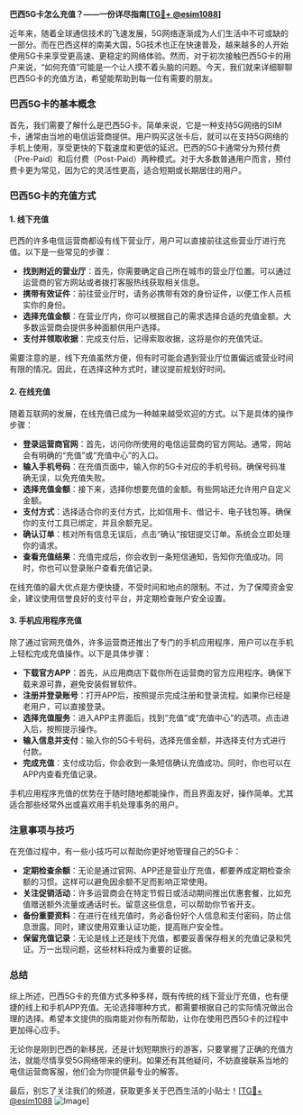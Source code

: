 **巴西5G卡怎么充值？——一份详尽指南[[TG💪+ @esim1088](https://t.me/s/esim1088)]**

近年来，随着全球通信技术的飞速发展，5G网络逐渐成为人们生活中不可或缺的一部分。而在巴西这样的南美大国，5G技术也正在快速普及，越来越多的人开始使用5G卡来享受更高速、更稳定的网络体验。然而，对于初次接触巴西5G卡的用户来说，“如何充值”可能是一个让人摸不着头脑的问题。今天，我们就来详细聊聊巴西5G卡的充值方法，希望能帮助到每一位有需要的朋友。

### 巴西5G卡的基本概念

首先，我们需要了解什么是巴西5G卡。简单来说，它是一种支持5G网络的SIM卡，通常由当地的电信运营商提供。用户购买这张卡后，就可以在支持5G网络的手机上使用，享受更快的下载速度和更低的延迟。巴西的5G卡通常分为预付费（Pre-Paid）和后付费（Post-Paid）两种模式。对于大多数普通用户而言，预付费卡更为常见，因为它的灵活性更高，适合短期或长期居住的用户。

### 巴西5G卡的充值方式

#### 1. 线下充值

巴西的许多电信运营商都设有线下营业厅，用户可以直接前往这些营业厅进行充值。以下是一些常见的步骤：

- **找到附近的营业厅**：首先，你需要确定自己所在城市的营业厅位置。可以通过运营商的官方网站或者拨打客服热线获取相关信息。
- **携带有效证件**：前往营业厅时，请务必携带有效的身份证件，以便工作人员核实你的身份。
- **选择充值金额**：在营业厅内，你可以根据自己的需求选择合适的充值金额。大多数运营商会提供多种面额供用户选择。
- **支付并领取收据**：完成支付后，记得索取收据，这将是你的充值凭证。

需要注意的是，线下充值虽然方便，但有时可能会遇到营业厅位置偏远或营业时间有限的情况。因此，在选择这种方式时，建议提前规划好时间。

#### 2. 在线充值

随着互联网的发展，在线充值已成为一种越来越受欢迎的方式。以下是具体的操作步骤：

- **登录运营商官网**：首先，访问你所使用的电信运营商的官方网站。通常，网站会有明确的“充值”或“充值中心”的入口。
- **输入手机号码**：在充值页面中，输入你的5G卡对应的手机号码。确保号码准确无误，以免充值失败。
- **选择充值金额**：接下来，选择你想要充值的金额。有些网站还允许用户自定义金额。
- **支付方式**：选择适合你的支付方式，比如信用卡、借记卡、电子钱包等。确保你的支付工具已绑定，并且余额充足。
- **确认订单**：核对所有信息无误后，点击“确认”按钮提交订单。系统会立即处理你的请求。
- **查看充值结果**：充值完成后，你会收到一条短信通知，告知你充值成功。同时，你也可以登录账户查看充值记录。

在线充值的最大优点是方便快捷，不受时间和地点的限制。不过，为了保障资金安全，建议使用信誉良好的支付平台，并定期检查账户安全设置。

#### 3. 手机应用程序充值

除了通过官网充值外，许多运营商还推出了专门的手机应用程序，用户可以在手机上轻松完成充值操作。以下是具体步骤：

- **下载官方APP**：首先，从应用商店下载你所在运营商的官方应用程序。确保下载来源可靠，避免安装假冒软件。
- **注册并登录账号**：打开APP后，按照提示完成注册和登录流程。如果你已经是老用户，可以直接登录。
- **选择充值服务**：进入APP主界面后，找到“充值”或“充值中心”的选项。点击进入后，按照提示操作。
- **输入信息并支付**：输入你的5G卡号码，选择充值金额，并选择支付方式进行付款。
- **完成充值**：支付成功后，你会收到一条短信确认充值成功。同时，你也可以在APP内查看充值记录。

手机应用程序充值的优势在于随时随地都能操作，而且界面友好，操作简单。尤其适合那些经常外出或喜欢用手机处理事务的用户。

### 注意事项与技巧

在充值过程中，有一些小技巧可以帮助你更好地管理自己的5G卡：

- **定期检查余额**：无论是通过官网、APP还是营业厅充值，都要养成定期检查余额的习惯。这样可以避免因余额不足而影响正常使用。
- **关注促销活动**：许多运营商会在特定节假日或活动期间推出优惠套餐，比如充值赠送额外流量或通话时长。留意这些信息，可以帮助你节省开支。
- **备份重要资料**：在进行在线充值时，务必备份好个人信息和支付密码，防止信息泄露。同时，建议使用双重认证功能，提高账户安全性。
- **保留充值记录**：无论是线上还是线下充值，都要妥善保存相关的充值记录和凭证。万一出现问题，这些材料将成为重要的证据。

### 总结

综上所述，巴西5G卡的充值方式多种多样，既有传统的线下营业厅充值，也有便捷的线上和手机APP充值。无论选择哪种方式，都需要根据自己的实际情况做出合理的选择。希望本文提供的指南能对你有所帮助，让你在使用巴西5G卡的过程中更加得心应手。

无论你是刚到巴西的新移民，还是计划短期旅行的游客，只要掌握了正确的充值方法，就能尽情享受5G网络带来的便利。如果还有其他疑问，不妨直接联系当地的电信运营商客服，他们会为你提供最专业的解答。

最后，别忘了关注我们的频道，获取更多关于巴西生活的小贴士！[[TG💪+ @esim1088](https://t.me/s/esim1088) ![Image](https://i.postimg.cc/4NQfJmqS/Snipaste-2025-05-13-00-14-12.png)]